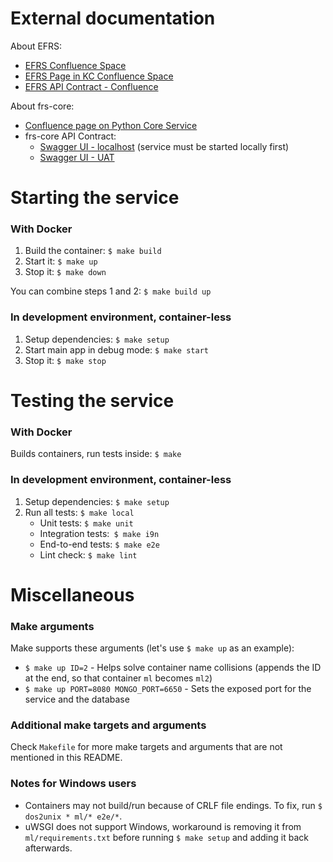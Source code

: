 # External documentation
About EFRS:<br>
- [EFRS Confluence Space](https://confluence.exadel.com/display/EFRS/Python+Core+Service)<br>
- [EFRS Page in KC Confluence Space](https://confluence.exadel.com/display/EFRS/Python+Core+Service)<br>
- [EFRS API Contract - Confluence](https://confluence.exadel.com/display/KC/FRS+REST+API)<br>

About frs-core:<br>
- [Confluence page on Python Core Service](https://confluence.exadel.com/display/EFRS/Python+Core+Service)<br>
- frs-core API Contract:
  - [Swagger UI - localhost](http://localhost:3000/apidocs) (service must be started locally first)<br>
  - [Swagger UI - UAT]( https://uat.frs.exadel.by/apidocs) 

# Starting the service
### With Docker
1. Build the container: `$ make build`
2. Start it: `$ make up`
3. Stop it: `$ make down`

You can combine steps 1 and 2: `$ make build up`

### In development environment, container-less
1. Setup dependencies: `$ make setup`
2. Start main app in debug mode: `$ make start`
3. Stop it: `$ make stop`

# Testing the service
### With Docker
Builds containers, run tests inside: `$ make` 

### In development environment, container-less
1. Setup dependencies: `$ make setup`
2. Run all tests: `$ make local`
   - Unit tests: `$ make unit`
   - Integration tests:` $ make i9n`
   - End-to-end tests: `$ make e2e`
   - Lint check: `$ make lint`

# Miscellaneous
### Make arguments
Make supports these arguments (let's use `$ make up` as an example):
- `$ make up ID=2` - Helps solve container name collisions (appends the ID at the end, so that container `ml` becomes `ml2`)
- `$ make up PORT=8080 MONGO_PORT=6650` - Sets the exposed port for the service and the database

### Additional make targets and arguments
Check `Makefile` for more make targets and arguments that are not mentioned in this README.

### Notes for Windows users
- Containers may not build/run because of CRLF file endings. To fix, run `$ dos2unix * ml/* e2e/*`.
- uWSGI does not support Windows, workaround is removing it from `ml/requirements.txt` before running `$ make setup` and adding it back afterwards.
